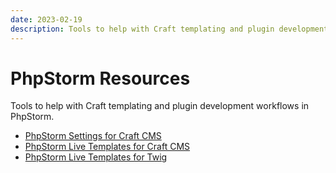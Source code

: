 ```yaml
---
date: 2023-02-19
description: Tools to help with Craft templating and plugin development workflows in PhpStorm.
---
```


# PhpStorm Resources

Tools to help with Craft templating and plugin development workflows in PhpStorm.

- [PhpStorm Settings for Craft CMS](https://github.com/barrelstrength/PhpStorm-Live-Templates-Craft-CMS)
- [PhpStorm Live Templates for Craft CMS](https://github.com/barrelstrength/PhpStorm-Live-Templates-Craft-CMS)
- [PhpStorm Live Templates for Twig](https://github.com/barrelstrength/PhpStorm-Live-Templates-Twig-Extended)
